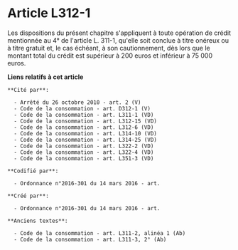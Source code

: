 # Article L312-1

Les dispositions du présent chapitre s'appliquent à toute opération de crédit mentionnée au 4° de l'article L. 311-1, qu'elle
soit conclue à titre onéreux ou à titre gratuit et, le cas échéant, à son cautionnement, dès lors que le montant total du
crédit est supérieur à 200 euros et inférieur à 75 000 euros.

**Liens relatifs à cet article**

	**Cité par**:

	  - Arrêté du 26 octobre 2010 - art. 2 (V)
	  - Code de la consommation - art. D312-1 (V)
	  - Code de la consommation - art. L311-1 (VD)
	  - Code de la consommation - art. L312-15 (VD)
	  - Code de la consommation - art. L312-6 (VD)
	  - Code de la consommation - art. L314-10 (VD)
	  - Code de la consommation - art. L314-25 (VD)
	  - Code de la consommation - art. L322-2 (VD)
	  - Code de la consommation - art. L322-4 (VD)
	  - Code de la consommation - art. L351-3 (VD)

	**Codifié par**:

	  - Ordonnance n°2016-301 du 14 mars 2016 - art.

	**Créé par**:

	  - Ordonnance n°2016-301 du 14 mars 2016 - art.

	**Anciens textes**:

	  - Code de la consommation - art. L311-2, alinéa 1 (Ab)
	  - Code de la consommation - art. L311-3, 2° (Ab)
